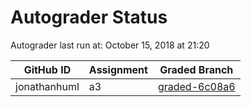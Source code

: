 # Autograder Status
Autograder last run at: October 15, 2018 at 21:20

| GitHub ID | Assignment | Graded Branch |
|-----------|------------|---------------|
| jonathanhuml | a3 | [graded-6c08a6](https://github.com/Fall2018COMP401-001/a3-jonathanhuml/tree/graded-6c08a6) | 
